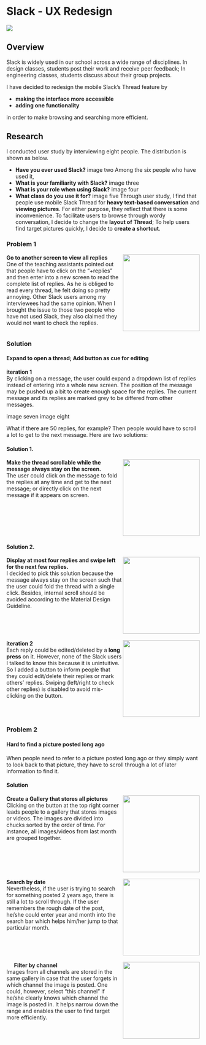 # Slack - UX Redesign
<img src="/profile picture final.png">

## Overview
Slack is widely used in our school across a wide range of disciplines. In design classes, students post their work and receive peer feedback; In engineering classes, students discuss about their group projects. 

I have decided to redesign the mobile Slack’s Thread feature by 
* **making the interface more accessible**
* **adding one functionality**

in order to make browsing and searching more efficient.

## Research
I conducted user study by interviewing eight people. The distribution is shown as below.

* **Have you ever used Slack?**
image two
Among the six people who have used it, 
* **What is your familiarity with Slack?**
image three
* **What is your role when using Slack?**
image four
* **What class do you use it for?**
image five
Through user study, I find that people use mobile Slack Thread for **heavy text-based conversation** and **viewing pictures**. For either purpose, they reflect that there is some inconvenience. To facilitate users to browse through wordy conversation, I decide to change the **layout of Thread**; To help users find target pictures quickly, I decide to **create a shortcut**.

### Problem 1
<img src="https://github.com/Okrasee/DOne/blob/master/FAB.gif" align="right" width="200px"/>
<strong>Go to another screen to view all replies</strong> <br>
One of the teaching assistants pointed out that people have to click on the “+replies” and then enter into a new screen to read the complete list of replies. As he is obliged to read every thread, he felt doing so pretty annoying. Other Slack users among my interviewees had the same opinion. When I brought the issue to those two people who have not used Slack, they also claimed they would not want to check the replies. 

<br clear="right"/>

### Solution 
#### Expand to open a thread; Add button as cue for editing
**iteration 1** <br>
By clicking on a message, the user could expand a dropdown list of replies instead of entering into a whole new screen. The position of the message may be pushed up a bit to create enough space for the replies. The current message and its replies are marked grey to be differed from other messages.

image seven
image eight

What if there are 50 replies, for example? Then people would have to scroll a lot to get to the next message. Here are two solutions:

#### Solution 1. 
<img src="https://github.com/Okrasee/DOne/blob/master/FAB.gif" align="right" width="200px"/>
<strong>Make the thread scrollable while the message always stay on the screen. </strong> <br>
The user could click on the message to fold the replies at any time and get to the next message; or directly click on the next message if it appears on screen.
<br clear="right"/>

#### Solution 2. 
<img src="https://github.com/Okrasee/DOne/blob/master/FAB.gif" align="right" width="200px"/>
<strong>Display at most four replies and swipe left for the next few replies. </strong> <br>
I decided to pick this solution because the message always stay on the screen such that the user could fold the thread with a single click. Besides, internal scroll should be avoided according to the Material Design Guideline. 
<br clear="right"/>
<br clear="right"/>

<img src="https://github.com/Okrasee/DOne/blob/master/FAB.gif" align="right" width="200px"/>
<strong>iteration 2 </strong> <br>
Each reply could be edited/deleted by a <strong>long press</strong> on it. However, none of the Slack users I talked to know this because it is unintuitive. So I added a button to inform people that they could edit/delete their replies or mark others’ replies. Swiping (left/right to check other replies) is disabled to avoid mis-clicking on the button.
<br clear="right"/>

### Problem 2
#### Hard to find a picture posted long ago
When people need to refer to a picture posted long ago or they simply want to look back to that picture, they have to scroll through a lot of later information to find it.

#### Solution
<img src="https://github.com/Okrasee/DOne/blob/master/FAB.gif" align="right" width="200px"/>
<strong>Create a Gallery that stores all pictures </strong> <br>
Clicking on the button at the top right corner leads people to a gallery that stores images or videos. The images are divided into chucks sorted by the order of time. For instance, all images/videos from last month are grouped together.
<br clear="right"/>
<br clear="right"/>
<img src="https://github.com/Okrasee/DOne/blob/master/FAB.gif" align="right" width="200px"/>
<strong>Search by date</strong><br>
Nevertheless, if the user is trying to search for something posted 2 years ago, there is still a lot to scroll through. If the user remembers the rough date of the post, he/she could enter year and month into the search bar which helps him/her jump to that particular month.
<br clear="right"/>
<br clear="right"/>
&nbsp;&nbsp;&nbsp;&nbsp;<img src="https://github.com/Okrasee/DOne/blob/master/FAB.gif" align="right" width="200px"/>
<strong>Filter by channel</strong><br>
Images from all channels are stored in the same gallery in case that the user forgets in which channel the image is posted. One could, however, select “this channel” if he/she clearly knows which channel the image is posted in. It helps narrow down the range and enables the user to find target more efficiently.
<br clear="right"/>
<br clear="right"/>

